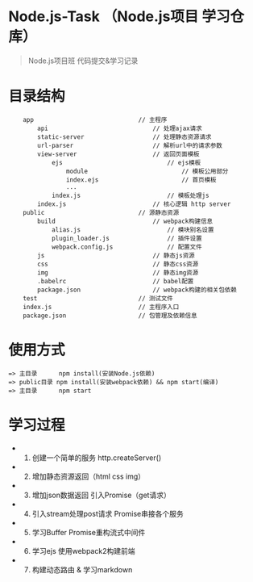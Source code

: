 # Node.js-Task （Node.js项目 学习仓库）
> Node.js项目班 代码提交&学习记录
# 目录结构
```
    app                             // 主程序
        api                             // 处理ajax请求
        static-server                   // 处理静态资源请求
        url-parser                      // 解析url中的请求参数
        view-server                     // 返回页面模板
            ejs                             // ejs模板
                module                          // 模板公用部分
                index.ejs                       // 首页模板
                ...
            index.js                        // 模板处理js
        index.js                        // 核心逻辑 http server
    public                          // 源静态资源
        build                           // webpack构建信息
            alias.js                        // 模块别名设置
            plugin_loader.js                // 插件设置
            webpack.config.js               // 配置文件
        js                              // 静态js资源
        css                             // 静态css资源
        img                             // 静态img资源
        .babelrc                        // babel配置
        package.json                    // webpack构建的相关包依赖
    test                            // 测试文件
    index.js                        // 主程序入口
    package.json                    // 包管理及依赖信息
```
# 使用方式
	=> 主目录		npm install(安装Node.js依赖)
	=> public目录	npm install(安装webpack依赖) && npm start(编译)
	=> 主目录 		npm start

# 学习过程
* 1. 创建一个简单的服务 http.createServer()
* 2. 增加静态资源返回（html css img）
* 3. 增加json数据返回 引入Promise（get请求）
* 4. 引入stream处理post请求 Promise串接各个服务
* 5. 学习Buffer Promise重构流式中间件
* 6. 学习ejs 使用webpack2构建前端
* 7. 构建动态路由 & 学习markdown 

